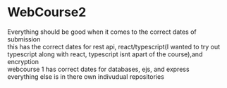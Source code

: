 # WebCourse2  
Everything should be good when it comes to the correct dates of submission  
this has the correct dates for rest api, react/typescript(I wanted to try out typescript along with react, typescript isnt apart of the course),and encryption  
webcourse 1 has correct dates for databases, ejs, and express  
everything else is in there own indivudual repositories  
